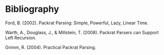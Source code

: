 # Bibliography

Ford, B. (2002). Packrat Parsing: Simple, Powerful, Lazy, Linear Time.

Warth, A., Douglass, J., & Millstein, T. (2008). Packrat Parsers can Support Left Recursion.

Grimm, R. (2004). Practical Packrat Parsing.